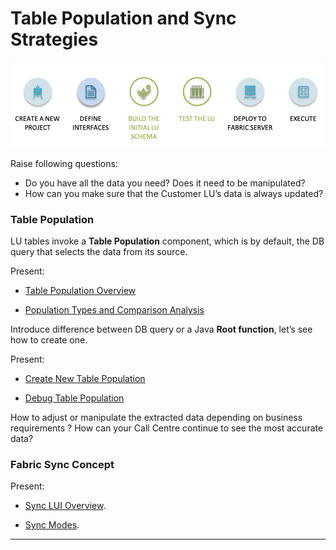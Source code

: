 # Table Population and Sync Strategies

![](/academy/Training_Level_1/03_fabric_basic_LU/images/fabric_main_flow_06.png)              



Raise following questions:

- Do you have all the data you need? Does it need to be manipulated? 
- How can you make sure that the Customer LU’s data is always updated? 

### Table Population 


LU tables invoke a **Table Population** component, which is by default, the DB query that selects the data from its source. 

Present:

-  [Table Population Overview](/articles/07_table_population/01_table_population_overview.md)

- [Population Types and Comparison Analysis](/articles/07_table_population/02_source_object_types.md)

  

Introduce difference between DB query or a Java **Root function**, let’s see how to create one. 

Present:
- [Create New Table Population](/articles/07_table_population/03_creating_a_new_table_population.md)

- [Debug Table Population](/articles/13_LUDB_viewer_and_studio_debug_capabilities/03_debug_table_population.md) 



How to adjust or manipulate the extracted data depending on business requirements ?
How can your Call Centre continue to see the most accurate data? 



### Fabric Sync Concept

Present:

-  [Sync LUI Overview](/articles/14_sync_LU_instance/01_sync_LUI_overview.md).

-  [Sync Modes](/articles/14_sync_LU_instance/02_sync_modes.md).





------

 





